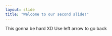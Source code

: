```yaml
---
layout: slide
title: "Welcome to our second slide!"
---
```

This gonna be hard XD
Use left arrow to go back
